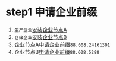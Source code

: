 # step1 申请企业前缀

1. `生产企业`[安装企业节点A](../3-develop-env/idhub-install.md)
2. `仓储企业`[安装企业节点B](../3-develop-env/idhub-install.md)
3. 企业节点A[申请企业前缀](../3-apply-prefix/introduce.md)`88.608.24161301`
4. 企业节点B[申请企业前缀](../3-apply-prefix/introduce.md)`88.608.5288`